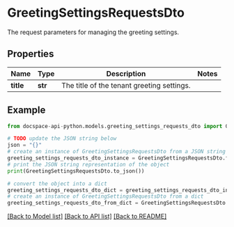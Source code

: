 # GreetingSettingsRequestsDto
The request parameters for managing the greeting settings.

## Properties

Name | Type | Description | Notes
------------ | ------------- | ------------- | -------------
**title** | **str** | The title of the tenant greeting settings. | 

## Example

```python
from docspace-api-python.models.greeting_settings_requests_dto import GreetingSettingsRequestsDto

# TODO update the JSON string below
json = "{}"
# create an instance of GreetingSettingsRequestsDto from a JSON string
greeting_settings_requests_dto_instance = GreetingSettingsRequestsDto.from_json(json)
# print the JSON string representation of the object
print(GreetingSettingsRequestsDto.to_json())

# convert the object into a dict
greeting_settings_requests_dto_dict = greeting_settings_requests_dto_instance.to_dict()
# create an instance of GreetingSettingsRequestsDto from a dict
greeting_settings_requests_dto_from_dict = GreetingSettingsRequestsDto.from_dict(greeting_settings_requests_dto_dict)
```
[[Back to Model list]](../README.md#documentation-for-models) [[Back to API list]](../README.md#documentation-for-api-endpoints) [[Back to README]](../README.md)


